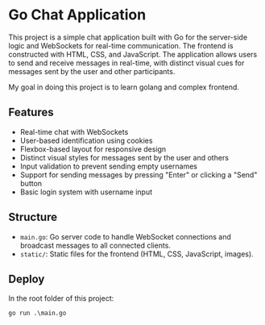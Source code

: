 # Go Chat Application

This project is a simple chat application built with Go for the server-side logic and WebSockets for real-time communication. The frontend is constructed with HTML, CSS, and JavaScript. The application allows users to send and receive messages in real-time, with distinct visual cues for messages sent by the user and other participants.

My goal in doing this project is to learn golang and complex frontend.

## Features

- Real-time chat with WebSockets
- User-based identification using cookies
- Flexbox-based layout for responsive design
- Distinct visual styles for messages sent by the user and others
- Input validation to prevent sending empty usernames
- Support for sending messages by pressing "Enter" or clicking a "Send" button
- Basic login system with username input

## Structure

- `main.go`: Go server code to handle WebSocket connections and broadcast messages to all connected clients.
- `static/`: Static files for the frontend (HTML, CSS, JavaScript, images).

## Deploy
In the root folder of this project:
```
go run .\main.go
```
